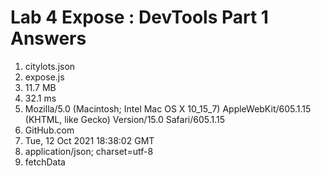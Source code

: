 # Lab 4 Expose : DevTools Part 1 Answers

1. citylots.json
2. expose.js
3. 11.7 MB
4. 32.1 ms
5. Mozilla/5.0 (Macintosh; Intel Mac OS X 10_15_7) AppleWebKit/605.1.15 (KHTML, like Gecko) Version/15.0 Safari/605.1.15
6. GitHub.com
7. Tue, 12 Oct 2021 18:38:02 GMT
8. application/json; charset=utf-8
9. fetchData